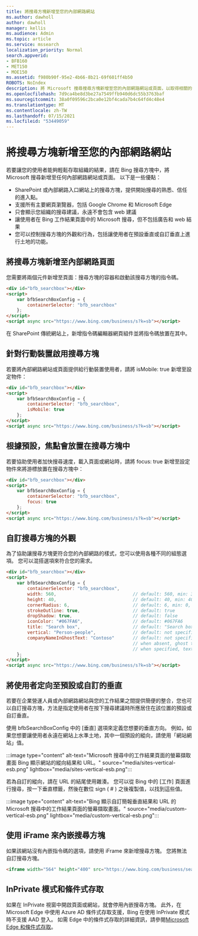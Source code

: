```yaml
---
title: 將搜尋方塊新增至您的內部網路網站
ms.author: dawholl
author: dawholl
manager: kellis
ms.audience: Admin
ms.topic: article
ms.service: mssearch
localization_priority: Normal
search.appverid:
- BFB160
- MET150
- MOE150
ms.assetid: f980b90f-95e2-4b66-8b21-69f601ff4b50
ROBOTS: NoIndex
description: 將 Microsoft 搜尋搜尋方塊新增至您的內部網路網站或頁面，以取得相關的搜尋建議並快速尋找工作結果。
ms.openlocfilehash: 7d9ca4be8d3be27a7549ffb940d6dc55b3763baf
ms.sourcegitcommit: 38a0f09596c2bca0e12bf4cada7b4c64fd4c48e4
ms.translationtype: MT
ms.contentlocale: zh-TW
ms.lasthandoff: 07/15/2021
ms.locfileid: "53449059"
---
```

# <a name="add-a-search-box-to-your-intranet-site"></a>將搜尋方塊新增至您的內部網路網站

若要讓您的使用者能夠輕鬆存取組織的結果，請在 Bing 搜尋方塊中，將 Microsoft 搜尋新增至任何內部網路網站或頁面。 以下是一些優點：

- SharePoint 或內部網路入口網站上的搜尋方塊，提供開始搜尋的熟悉、信任的進入點。
- 支援所有主要網頁瀏覽器，包括 Google Chrome 和 Microsoft Edge
- 只會顯示您組織的搜尋建議，永遠不會包含 web 建議
- 讓使用者在 Bing 工作結果頁面中的 Microsoft 搜尋，但不包括廣告和 web 結果
- 您可以控制搜尋方塊的外觀和行為，包括讓使用者在預設垂直或自訂垂直上進行土地的功能。
  
## <a name="add-a-search-box-to-an-intranet-page"></a>將搜尋方塊新增至內部網路頁面

您需要將兩個元件新增至頁面：搜尋方塊的容器和啟動該搜尋方塊的指令碼。
  
```html
<div id="bfb_searchbox"></div>
<script>
    var bfbSearchBoxConfig = {
        containerSelector: "bfb_searchbox"
    };
</script>
<script async src="https://www.bing.com/business/s?k=sb"></script>
```

在 SharePoint 傳統網站上，新增指令碼編輯器網頁組件並將指令碼放置在其中。
  
## <a name="enable-the-search-box-for-mobile"></a>針對行動裝置啟用搜尋方塊

若要將內部網路網站或頁面提供給行動裝置使用者，請將 isMobile: true 新增至設定物件：
  
```html
<div id="bfb_searchbox"></div>
<script>
    var bfbSearchBoxConfig = {
        containerSelector: "bfb_searchbox", 
        isMobile: true
    };
</script>
<script async src="https://www.bing.com/business/s?k=sb"></script>
```

## <a name="put-focus-on-the-search-box-by-default"></a>根據預設，焦點會放置在搜尋方塊中

若要協助使用者加快搜尋速度，載入頁面或網站時，請將 focus: true 新增至設定物件來將游標放置在搜尋方塊中：
  
```html
<div id="bfb_searchbox"></div>
<script>
    var bfbSearchBoxConfig = {
        containerSelector: "bfb_searchbox",
        focus: true
    };
</script>
<script async src="https://www.bing.com/business/s?k=sb"></script>
```

## <a name="customize-the-appearance-of-the-search-box"></a>自訂搜尋方塊的外觀 

為了協助讓搜尋方塊更符合您的內部網路的樣式，您可以使用各種不同的組態選項。 您可以混搭選項來符合您的需求。

```html
<div id="bfb_searchbox"></div>
<script>
    var bfbSearchBoxConfig = {
        containerSelector: "bfb_searchbox",
        width: 560,                             // default: 560, min: 360, max: 650
        height: 40,                             // default: 40, min: 40, max: 72
        cornerRadius: 6,                        // default: 6, min: 0, max: 25                                   
        strokeOutline: true,                    // default: true
        dropShadow: true,                       // default: false
        iconColor: "#067FA6",                   // default: #067FA6
        title: "Search box",                    // default: "Search box"
        vertical: "Person-people",              // default: not specified, search box directs to the All vertical on the WORK results page
        companyNameInGhostText: "Contoso"       // default: not specified
                                                // when absent, ghost text will be "Search work"
                                                // when specified, text will be "Search <companyNameInGhostText>"
    };
</script>
<script async src="https://www.bing.com/business/s?k=sb"></script>
```

## <a name="direct-users-to-a-default-or-custom-vertical"></a>將使用者定向至預設或自訂的垂直

若要在企業營運人員或內部網路網站與您的工作結果之間提供簡便的整合，您也可以自訂搜尋方塊，方法是指定使用者在按下搜尋建議時所應居住在該位置的預設或自訂垂直。

使用 bfbSearchBoxConfig 中的 [垂直] 選項來定義您想要的垂直方向。 例如，如果您想要讓使用者永遠在網站上水準土地，其中一個預設的縱向，請使用「網站網站」值。

:::image type="content" alt-text="Microsoft 搜尋中的工作結果頁面的螢幕擷取畫面 Bing 顯示網站的縱向結果和 URL。" source="media/sites-vertical-esb.png" lightbox="media/sites-vertical-esb.png":::

若為自訂的縱向，請在 URL 的結尾使用雜湊。 您可以從 Bing 中的 [工作] 頁面進行搜尋，按一下垂直標籤，然後在數位 sign ( # ) 之後複製值，以找到這些值。

:::image type="content" alt-text="Bing 顯示自訂簡報垂直結果和 URL 的 Microsoft 搜尋中的工作結果頁面的螢幕擷取畫面。" source="media/custom-vertical-esb.png" lightbox="media/custom-vertical-esb.png":::

## <a name="use-an-iframe-to-embed-a-search-box"></a>使用 iFrame 來內嵌搜尋方塊

如果該網站沒有內嵌指令碼的選項，請使用 iFrame 來新增搜尋方塊。 您將無法自訂搜尋方塊。
  
```html
<iframe width="564" height="400" src="https://www.bing.com/business/searchbox"></iframe>
```

## <a name="inprivate-mode-and-conditional-access"></a>InPrivate 模式和條件式存取

如果在 InPrivate 視窗中開啟頁面或網站，就會停用內嵌搜尋方塊。 此外，在 Microsoft Edge 中使用 Azure AD 條件式存取支援，Bing 在使用 InPrivate 模式時不支援 AAD 登入。 如需 Edge 中的條件式存取的詳細資訊，請參閱[Microsoft Edge 和條件式存取](/deployedge/ms-edge-security-conditional-access#accessing-conditional-access-protected-resources-in-microsoft-edge)。 
